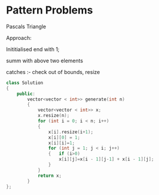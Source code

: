 # Pattern Problems

Pascals Triangle

Approach:

Inititialised end with 1;

summ with above two elements

catches :- check out of bounds, resize

```cpp
class Solution
{
    public:
        vector<vector < int>> generate(int n)
        {
            vector<vector < int>> x;
            x.resize(n);
            for (int i = 0; i < n; i++)
            {
                x[i].resize(i+1);
                x[i][0] = 1;
                x[i][i]=1;
                for (int j = 1; j < i; j++)
                {   if (i>0)
                    x[i][j]=x[i - 1][j-1] + x[i - 1][j];
                }
            }
            return x;
        }
};
```